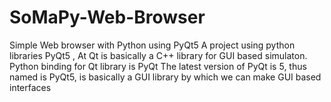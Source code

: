 # SoMaPy-Web-Browser
 Simple Web browser with Python using PyQt5
 A project using python libraries PyQt5 , At  Qt is basically a C++ library for GUI based simulaton.
 Python binding for Qt library is PyQt
 The latest version of PyQt is 5, thus named is PyQt5, is basically a GUI library by which we can make GUI based interfaces
